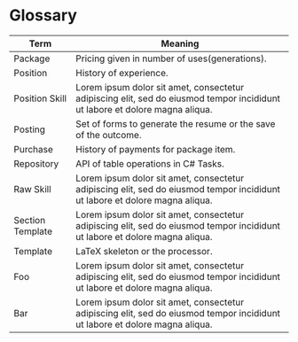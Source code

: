 # Glossary

Term                                                  | Meaning
------------------------------------------------------|--------
<span id="package">Package</span> | Pricing given in number of uses(generations).
<span id="position">Position</span> | History of experience.
<span id="position-skill">Position Skill</span> | Lorem ipsum dolor sit amet, consectetur adipiscing elit, sed do eiusmod tempor incididunt ut labore et dolore magna aliqua.
<span id="posting">Posting</span> | Set of forms to generate the resume or the save of the outcome.
<span id="purchase">Purchase</span> | History of payments for package item.
<span id="repository">Repository</span> | API of table operations in C# Tasks.
<span id="raw-skill">Raw Skill</span> | Lorem ipsum dolor sit amet, consectetur adipiscing elit, sed do eiusmod tempor incididunt ut labore et dolore magna aliqua.
<span id="section-template">Section Template</span> | Lorem ipsum dolor sit amet, consectetur adipiscing elit, sed do eiusmod tempor incididunt ut labore et dolore magna aliqua.
<span id="template">Template</span> | LaTeX skeleton or the processor.
<span id="foo">Foo</span> | Lorem ipsum dolor sit amet, consectetur adipiscing elit, sed do eiusmod tempor incididunt ut labore et dolore magna aliqua.
<span id="bar">Bar</span> |  Lorem ipsum dolor sit amet, consectetur adipiscing elit, sed do eiusmod tempor incididunt ut labore et dolore magna aliqua.
